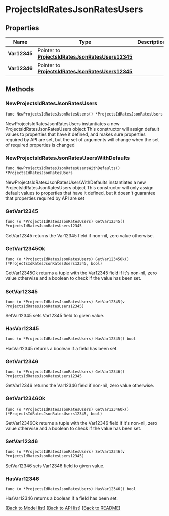 # ProjectsIdRatesJsonRatesUsers

## Properties

Name | Type | Description | Notes
------------ | ------------- | ------------- | -------------
**Var12345** | Pointer to [**ProjectsIdRatesJsonRatesUsers12345**](_projects__id__rates_json_rates_users_12345.md) |  | [optional] 
**Var12346** | Pointer to [**ProjectsIdRatesJsonRatesUsers12345**](_projects__id__rates_json_rates_users_12345.md) |  | [optional] 

## Methods

### NewProjectsIdRatesJsonRatesUsers

`func NewProjectsIdRatesJsonRatesUsers() *ProjectsIdRatesJsonRatesUsers`

NewProjectsIdRatesJsonRatesUsers instantiates a new ProjectsIdRatesJsonRatesUsers object
This constructor will assign default values to properties that have it defined,
and makes sure properties required by API are set, but the set of arguments
will change when the set of required properties is changed

### NewProjectsIdRatesJsonRatesUsersWithDefaults

`func NewProjectsIdRatesJsonRatesUsersWithDefaults() *ProjectsIdRatesJsonRatesUsers`

NewProjectsIdRatesJsonRatesUsersWithDefaults instantiates a new ProjectsIdRatesJsonRatesUsers object
This constructor will only assign default values to properties that have it defined,
but it doesn't guarantee that properties required by API are set

### GetVar12345

`func (o *ProjectsIdRatesJsonRatesUsers) GetVar12345() ProjectsIdRatesJsonRatesUsers12345`

GetVar12345 returns the Var12345 field if non-nil, zero value otherwise.

### GetVar12345Ok

`func (o *ProjectsIdRatesJsonRatesUsers) GetVar12345Ok() (*ProjectsIdRatesJsonRatesUsers12345, bool)`

GetVar12345Ok returns a tuple with the Var12345 field if it's non-nil, zero value otherwise
and a boolean to check if the value has been set.

### SetVar12345

`func (o *ProjectsIdRatesJsonRatesUsers) SetVar12345(v ProjectsIdRatesJsonRatesUsers12345)`

SetVar12345 sets Var12345 field to given value.

### HasVar12345

`func (o *ProjectsIdRatesJsonRatesUsers) HasVar12345() bool`

HasVar12345 returns a boolean if a field has been set.

### GetVar12346

`func (o *ProjectsIdRatesJsonRatesUsers) GetVar12346() ProjectsIdRatesJsonRatesUsers12345`

GetVar12346 returns the Var12346 field if non-nil, zero value otherwise.

### GetVar12346Ok

`func (o *ProjectsIdRatesJsonRatesUsers) GetVar12346Ok() (*ProjectsIdRatesJsonRatesUsers12345, bool)`

GetVar12346Ok returns a tuple with the Var12346 field if it's non-nil, zero value otherwise
and a boolean to check if the value has been set.

### SetVar12346

`func (o *ProjectsIdRatesJsonRatesUsers) SetVar12346(v ProjectsIdRatesJsonRatesUsers12345)`

SetVar12346 sets Var12346 field to given value.

### HasVar12346

`func (o *ProjectsIdRatesJsonRatesUsers) HasVar12346() bool`

HasVar12346 returns a boolean if a field has been set.


[[Back to Model list]](../README.md#documentation-for-models) [[Back to API list]](../README.md#documentation-for-api-endpoints) [[Back to README]](../README.md)


